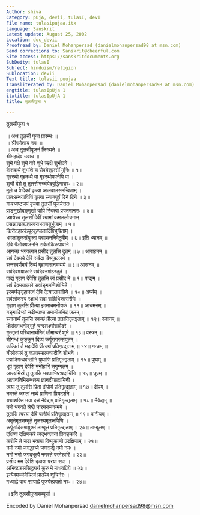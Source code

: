 ```yaml
---
Author: shiva
Category: pUjA, devii, tulasI, devI
File name: tulasipujaa.itx
Language: Sanskrit
Latest update: August 25, 2002
Location: doc_devii
Proofread by: Daniel Mohanpersad (danielmohanpersad98 at msn.com)
Send corrections to: Sanskrit@cheerful.com
Site access: https://sanskritdocuments.org
SubDeity: tulasI
Subject: hinduism/religion
Sublocation: devii
Text title: tulasii puujaa
Transliterated by: Daniel Mohanpersad (danielmohanpersad98 at msn.com)
engtitle: tulasIpUja 1
itxtitle: tulasIpUjA 1
title: तुलसीपूजा १

---
```

  
 तुलसीपूजा १   
  
॥ अथ तुलसी पूजा प्रारम्भः ॥   
॥ श्रीगणेशाय नमः ॥   
॥ अथ तुलसीपूजनं लिख्यते ॥   
श्रीमहादेव उवाच ॥   
शुभे पक्षे शुभे वारे शुभे ऋक्षे शुभोदये ।  
केशवार्थे शुभांशे च रोपयेत्तुलसीं मुनिः ॥ १॥   
गृहस्थो गृहमध्ये वा गृहस्थोपवनेपि वा ।  
शुचौ देशे तु तुलसीमर्च्चयेद्बुद्धिमान्नरः ॥ २॥   
मूले च वेदिकां कृत्वा आलवालसमन्विताम् ।  
प्रातःसन्ध्याविधिं कृत्वा स्नानपूर्वं दिने दिने ॥ ३॥   
गायत्र्यष्टजपं कृत्वा तुलसीं पूजयेत्ततः ।  
प्राङ्मुखोदङ्मुखो वापि स्थित्वा प्रयतमानसः ॥ ४॥   
ध्यायेच्च तुलसीं देवीं श्यामां कमललोचनाम्  
प्रसन्नपद्मकल्हारवराभयचतुर्भुजाम् ॥ ५॥   
किरीटहारकेयूरकुण्डलादिविभूषिताम् ।  
धवलांशुकसंयुक्तां पद्मासननिषेदुषीम् ॥ ६॥   इति ध्यानम् ॥   
देवि त्रैलोक्यजननि सर्वलोकैकपावनि ।  
आगच्छ भगवत्यत्र प्रसीद तुलसि द्रुतम् ॥ ७॥  आवाहनम् ॥   
सर्व देवमये देवि सर्वदा विष्णुवल्लभे ।  
रत्नस्वर्णमयं दिव्यं गृहाणासनमव्यये ॥ ८॥   आसनम् ॥   
सर्वदेवमयाकारे सर्वदेवनमोऽस्तुते ।  
पाद्यं गृहाण देवेशि तुलसि त्वं प्रसीद मे ॥ ९॥  पाद्यम् ॥   
सर्व देवमयाकारे सर्वाङ्गमणिशोभिते ।  
इदमर्घङ्गृहानत्वं देवि दैत्यान्न्तकप्रिये ॥ १०॥  अर्घ्यम् ॥   
सर्वलोकस्य रक्षार्थं सदा सन्निधिकाररिणि ॥   
गृहाण तुलसि प्रीत्या इदमाचमनीयकं ॥ ११॥  आचमनम् ॥   
गङ्गादिभ्यो नदीभ्यश्च समानीतमिदं जलम् ।  
स्नानार्थं तुलसि स्वच्छं प्रीत्या तत्प्रतिगृत्द्यताम् ॥ १२॥  स्नानम् ॥   
क्षिरोदमथनोद्भूते चन्द्रलक्ष्मीसहोदरे ।  
गृत्द्यतां परिधानार्थमिदं क्षौमाम्बरं शुभे ॥ १३॥  वस्त्रम् ॥   
श्रीगन्धं कुङ्कुमं दिव्यं कर्पूरागरुसंयुतम् ।  
कल्पितं ते महादेवि प्रीत्यर्थं प्रतिगृत्द्यताम् ॥ १४॥  गन्धम् ॥   
नीलोत्पलं तु कल्हारमालत्यादीनि शोभने ।  
पद्मादिगन्धवन्तीनि पुष्पाणि प्रतिगृत्द्यताम् ॥ १५॥  पुष्पम् ॥   
धूपं गृहाण् देवेशि मनोहारि सगुग्गलम् ।  
आज्यमिस्रं तु तुलसि भक्ताभिष्टप्रदायिनि ॥ १६॥  धूपम् ॥   
अज्ञानतिमिरान्धस्य ज्ञानदीपप्रदायिनी ।  
त्वया तु तुलसि प्रिता दीपोयं प्रतिगृत्द्यताम् ॥ १७॥  दीपम् ।  
नमस्ते जगतां नाथे प्राणिनां प्रियदर्शने ।  
यथाशक्ति मया दत्तं नैवेद्यम् प्रतिगृत्द्यताम् ॥ १८॥  नैवेद्यम् ॥   
नमो भगवते श्रेष्ठे नारयनजगन्मये ।  
तुलसि त्वरया देवि पानीयं प्रतिगृत्द्यताम् ॥ १९॥  पानीयम् ॥   
अमृतेमृतसम्भूते तुलस्यमृतरूपिणि ।  
कर्पूरादिसमायुक्तं ताम्बूलं प्रतिगृत्द्यताम् ॥ २०॥  ताम्बूलम् ॥   
दक्षिणा दक्षिणकरे त्वद्भक्तानां प्रियङ्करि ।  
करोमि ते सदा भक्त्या विष्णुकान्ते प्रदक्षिणाम् ॥ २१॥   
नमो नमो जगद्धात्र्यै जगदाद्यै नमो नमः ।  
नमो नमो जगद्भूत्यै नमस्ते परमेश्वरि ॥ २२॥   
प्रसीद मम देवेशि कृपया परया सदा ।  
अभिष्टफलसिद्ध्यर्थ कुरु मे माधवप्रिये ॥ २३॥   
इत्येवमर्च्चयेन्नित्यं प्रातरेव शुचिर्नरः ।  
मध्याह्ने वाथ सायाह्ने पूजयेत्प्रयतो नरः ॥ २४॥   
  
॥ इति तुलसीपूजासम्पूर्णा ॥   
  
Encoded by Daniel Mohanpersad danielmohanpersad98@msn.com  
  
